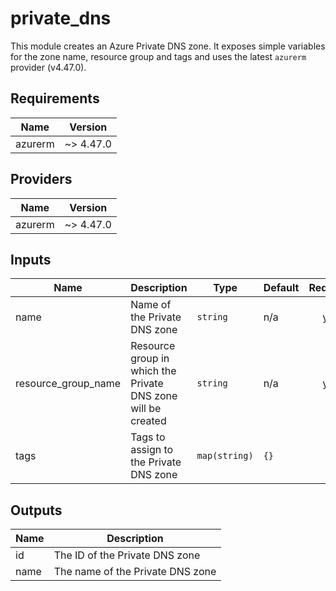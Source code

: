 # private_dns

This module creates an Azure Private DNS zone.  It exposes simple variables for the zone name, resource group and tags and uses the latest `azurerm` provider (v4.47.0).

<!-- BEGINNING OF PRE-COMMIT-TERRAFORM DOCS HOOK -->
## Requirements

| Name | Version |
|------|---------|
| azurerm | ~> 4.47.0 |

## Providers

| Name | Version |
|------|---------|
| azurerm | ~> 4.47.0 |

## Inputs

| Name | Description | Type | Default | Required |
|------|-------------|------|---------|:--------:|
| name | Name of the Private DNS zone | `string` | n/a | yes |
| resource_group_name | Resource group in which the Private DNS zone will be created | `string` | n/a | yes |
| tags | Tags to assign to the Private DNS zone | `map(string)` | `{}` | no |

## Outputs

| Name | Description |
|------|-------------|
| id | The ID of the Private DNS zone |
| name | The name of the Private DNS zone |

<!-- END OF PRE-COMMIT-TERRAFORM DOCS HOOK -->